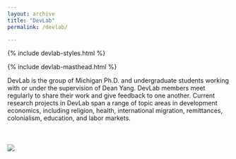 ```yaml
---
layout: archive
title: "DevLab"
permalink: /devlab/

---
```


{% include devlab-styles.html %}

<!-- ////////////// -->

 
<!-- > [devlab page]( /devlab_page_2/) /   [devlab page]( /devlab_page_3/) /    [devlab page]( /devlab_page_3/) /    -->
{% include devlab-masthead.html %}


<!-- ///////////// -->



<!-- =============================Dev Lab home Content Below========================== -->



DevLab is the group of Michigan Ph.D. and undergraduate students working with or under the supervision of Dean Yang. DevLab members meet regularly to share their work and give feedback to one another. Current research projects in DevLab span a range of topic areas in development economics, including religion, health, international migration, remittances, colonialism, education, and labor markets. 
<br><br><br><br>
<img src='https://devecon.umich.edu/wp-content/uploads/2023/01/DevLabPic-2-e1673278974910.jpg'>
